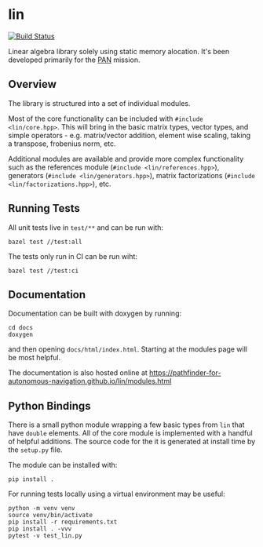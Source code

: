 
# lin

[![Build Status](https://travis-ci.com/pathfinder-for-autonomous-navigation/lin.svg?branch=master)](https://travis-ci.com/pathfinder-for-autonomous-navigation/lin)

Linear algebra library solely using static memory alocation. It's been developed primarily for the [PAN](https://github.com/pathfinder-for-autonomous-navigation) mission.

## Overview

The library is structured into a set of individual modules.

Most of the core functionality can be included with `#include <lin/core.hpp>`. This will bring in the basic matrix types, vector types, and simple operators - e.g. matrix/vector addition, element wise scaling, taking a transpose, frobenius norm, etc.

Additional modules are available and provide more complex functionality such as the references module (`#include <lin/references.hpp>`), generators (`#include <lin/generators.hpp>`), matrix factorizations (`#include <lin/factorizations.hpp>`), etc.

## Running Tests

All unit tests live in `test/**` and can be run with:

    bazel test //test:all

The tests only run in CI can be run wiht:

    bazel test //test:ci

## Documentation

Documentation can be built with doxygen by running:

    cd docs
    doxygen

and then opening `docs/html/index.html`. Starting at the modules page will be most helpful.

The documentation is also hosted online at https://pathfinder-for-autonomous-navigation.github.io/lin/modules.html

## Python Bindings

There is a small python module wrapping a few basic types from `lin` that have `double` elements. All of the core module is implemented with a handful of helpful additions. The source code for the it is generated at install time by the `setup.py` file.

The module can be installed with:

    pip install .

For running tests locally using a virtual environment may be useful:

    python -m venv venv
    source venv/bin/activate
    pip install -r requirements.txt
    pip install . -vvv
    pytest -v test_lin.py

